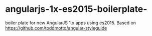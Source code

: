 # angularjs-1x-es2015-boilerplate-
boiler plate for new AngularJS 1.x apps using es2015. Based on https://github.com/toddmotto/angular-styleguide
